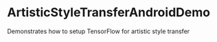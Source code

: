# ArtisticStyleTransferAndroidDemo
Demonstrates how to setup TensorFlow for artistic style transfer
